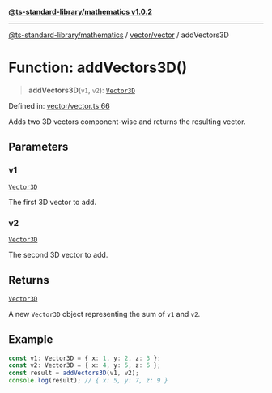 [**@ts-standard-library/mathematics v1.0.2**](../../../README.md)

***

[@ts-standard-library/mathematics](../../../README.md) / [vector/vector](../README.md) / addVectors3D

# Function: addVectors3D()

> **addVectors3D**(`v1`, `v2`): [`Vector3D`](../type-aliases/Vector3D.md)

Defined in: [vector/vector.ts:66](https://github.com/gabaudette/ts-stdlib/blob/4a412e6fb273dc9fcab54b84c05921f52dac4b3f/packages/mathematics/src/vector/vector.ts#L66)

Adds two 3D vectors component-wise and returns the resulting vector.

## Parameters

### v1

[`Vector3D`](../type-aliases/Vector3D.md)

The first 3D vector to add.

### v2

[`Vector3D`](../type-aliases/Vector3D.md)

The second 3D vector to add.

## Returns

[`Vector3D`](../type-aliases/Vector3D.md)

A new `Vector3D` object representing the sum of `v1` and `v2`.

## Example

```ts
const v1: Vector3D = { x: 1, y: 2, z: 3 };
const v2: Vector3D = { x: 4, y: 5, z: 6 };
const result = addVectors3D(v1, v2);
console.log(result); // { x: 5, y: 7, z: 9 }
```
